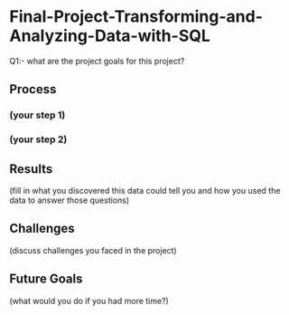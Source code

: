# Final-Project-Transforming-and-Analyzing-Data-with-SQL

Q1:- what are the project goals for this project?

## Process
### (your step 1)
### (your step 2)

## Results
(fill in what you discovered this data could tell you and how you used the data to answer those questions)

## Challenges 
(discuss challenges you faced in the project)

## Future Goals
(what would you do if you had more time?)
